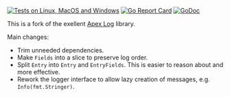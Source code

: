 
[![Tests on Linux, MacOS and Windows](https://github.com/bep/log/workflows/Test/badge.svg)](https://github.com/bep/log/actions?query=workflow:Test)
[![Go Report Card](https://goreportcard.com/badge/github.com/bep/log)](https://goreportcard.com/report/github.com/bep/log)
[![GoDoc](https://godoc.org/github.com/bep/log?status.svg)](https://godoc.org/github.com/bep/log)

This is a fork of the exellent [Apex Log](https://github.com/apex/log) library.

Main changes:

* Trim unneeded dependencies.
* Make `Fields` into a slice to preserve log order.
* Split `Entry` into `Entry` and `EntryFields`. This is easier to reason about and more effective.
* Rework the logger interface to allow lazy creation of messages, e.g. `Info(fmt.Stringer)`.